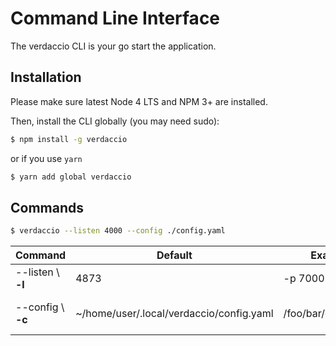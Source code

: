 # Command Line Interface

The verdaccio CLI is your go start the application. 


## Installation

Please make sure latest Node 4 LTS and NPM 3+ are installed.

Then, install the CLI globally (you may need sudo):

```bash
$ npm install -g verdaccio
```
or if you use `yarn`

```bash
$ yarn add global verdaccio
```

## Commands

```bash
$ verdaccio --listen 4000 --config ./config.yaml
```

Command | Default | Example | Description 
--- | --- | --- | --- 
--listen \ **-l** | 4873 |  -p 7000 | http port
--config \ **-c** | ~/home/user/.local/verdaccio/config.yaml | /foo/bar/config.yaml | the configuration file
